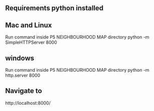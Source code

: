 
## Requirements python installed
## Mac and Linux
Run command inside P5 NEIGHBOURHOOD MAP directory
python -m SimpleHTTPServer 8000

## windows
Run command inside P5 NEIGHBOURHOOD MAP directory
    python -m http.server 8000



## Navigate to 
http://localhost:8000/